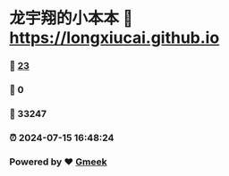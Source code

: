 # 龙宇翔的小本本 :link: https://longxiucai.github.io 
### :page_facing_up: [23](https://longxiucai.github.io/tag.html) 
### :speech_balloon: 0 
### :hibiscus: 33247 
### :alarm_clock: 2024-07-15 16:48:24 
### Powered by :heart: [Gmeek](https://github.com/Meekdai/Gmeek)
